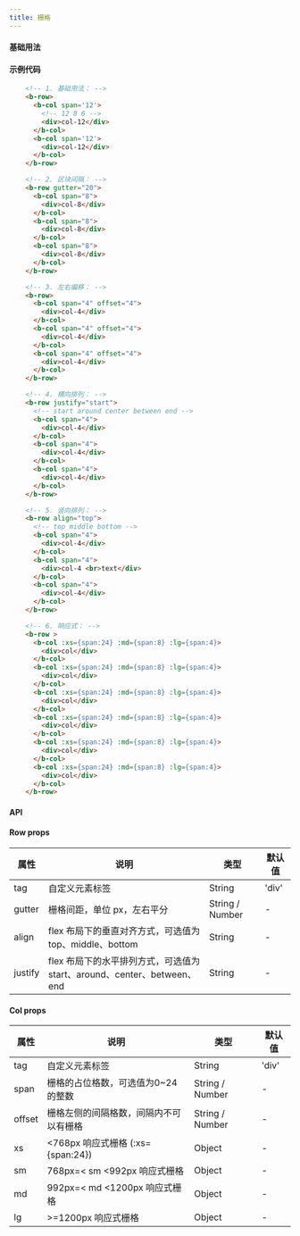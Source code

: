 ```yaml
---
title: 栅格
---
```


#### 基础用法

<ClientOnly>
  <grid-demos></grid-demos>
</ClientOnly>


#### 示例代码
```html
    <!-- 1. 基础用法： -->
    <b-row>
      <b-col span='12'>
        <!-- 12 8 6 -->
        <div>col-12</div>
      </b-col>
      <b-col span='12'>
        <div>col-12</div>
      </b-col>
    </b-row>
```
```html
    <!-- 2. 区块间隔： -->
    <b-row gutter="20">
      <b-col span="8">
        <div>col-8</div>
      </b-col>
      <b-col span="8">
        <div>col-8</div>
      </b-col>
      <b-col span="8">
        <div>col-8</div>
      </b-col>
    </b-row>
```
```html
    <!-- 3. 左右偏移： -->
    <b-row>
      <b-col span="4" offset="4">
        <div>col-4</div>
      </b-col>
      <b-col span="4" offset="4">
        <div>col-4</div>
      </b-col>
      <b-col span="4" offset="4">
        <div>col-4</div>
      </b-col>
    </b-row>
```
```html
    <!-- 4. 横向排列： -->
    <b-row justify="start"> 
      <!-- start around center between end -->
      <b-col span="4">
        <div>col-4</div>
      </b-col>
      <b-col span="4">
        <div>col-4</div>
      </b-col>
      <b-col span="4">
        <div>col-4</div>
      </b-col>
    </b-row>
```
```html
    <!-- 5. 竖向排列： -->
    <b-row align="top">
      <!-- top middle bottom -->
      <b-col span="4">
        <div>col-4</div>
      </b-col>
      <b-col span="4">
        <div>col-4 <br>text</div>
      </b-col>
      <b-col span="4">
        <div>col-4</div>
      </b-col>
    </b-row>
```
```html
    <!-- 6. 响应式： -->
    <b-row >
      <b-col :xs={span:24} :md={span:8} :lg={span:4}>
        <div>col</div>
      </b-col>
      <b-col :xs={span:24} :md={span:8} :lg={span:4}>
        <div>col</div>
      </b-col>
      <b-col :xs={span:24} :md={span:8} :lg={span:4}>
        <div>col</div>
      </b-col>
      <b-col :xs={span:24} :md={span:8} :lg={span:4}>
        <div>col</div>
      </b-col>
      <b-col :xs={span:24} :md={span:8} :lg={span:4}>
        <div>col</div>
      </b-col>
      <b-col :xs={span:24} :md={span:8} :lg={span:4}>
        <div>col</div>
      </b-col>
    </b-row>
```

#### API
#### Row props
属性| 说明 | 类型 | 默认值
---|---|---|---
tag | 自定义元素标签 | String | 'div'
gutter | 栅格间距，单位 px，左右平分 | String / Number | -
align | flex 布局下的垂直对齐方式，可选值为top、middle、bottom | String | -
justify | flex 布局下的水平排列方式，可选值为	start、around、center、between、end | String | -

#### Col props
属性| 说明 | 类型 | 默认值
---|---|---|---
tag | 自定义元素标签 | String | 'div'
span | 栅格的占位格数，可选值为0~24的整数| String / Number | -
offset | 栅格左侧的间隔格数，间隔内不可以有栅格 | String / Number | -
xs | <768px 响应式栅格 (:xs={span:24}) | Object | -
sm | 768px=< sm <992px 响应式栅格 | Object | -
md | 992px=< md <1200px 响应式栅格 | Object | -
lg | >=1200px 响应式栅格 | Object | -





